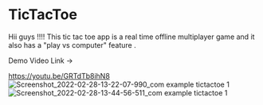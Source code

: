 # TicTacToe

Hii guys !!!! This tic tac toe app is a real time offline multiplayer game and it also has a "play vs computer" feature .

Demo Video Link ->

https://youtu.be/GRTdTb8ihN8
![Screenshot_2022-02-28-13-22-07-990_com example tictactoe 1](https://user-images.githubusercontent.com/90754518/155948161-fd5a17d0-0542-4f0e-8582-53f2e55de009.jpg)
![Screenshot_2022-02-28-13-44-56-511_com example tictactoe 1](https://user-images.githubusercontent.com/90754518/155948257-860166af-0d3a-47c8-9ea2-bdc260362840.jpg)
